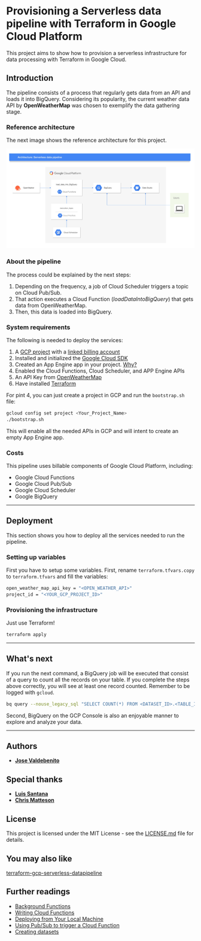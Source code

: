 # Provisioning a Serverless data pipeline with Terraform in Google Cloud Platform

This project aims to show how to provision a serverless infrastructure for data processing with Terraform in Google Cloud.

## Introduction

The pipeline consists of a process that regularly gets data from an API and loads it into BigQuery. Considering its popularity, the current weather data API by **OpenWeatherMap** was chosen to exemplify the data gathering stage.

### Reference architecture

The next image shows the reference architecture for this project.

![Architecture](https://raw.githubusercontent.com/jovald/gcp-serverless-data-pipeline/assets/gcp-serverless-data-pipeline.jpg)

### About the pipeline

The process could be explained by the next steps:

1. Depending on the frequency, a job of Cloud Scheduler triggers a topic on Cloud Pub/Sub.
2. That action executes a Cloud Function (*loadDataIntoBigQuery*) that gets data from OpenWeatherMap.
3. Then, this data is loaded into BigQuery.

### System requirements

The following is needed to deploy the services:

1. A [GCP project](https://cloud.google.com/resource-manager/docs/creating-managing-projects) with a [linked billing account](https://cloud.google.com/billing/docs/how-to/modify-project)
2. Installed and initialized the [Google Cloud SDK](https://cloud.google.com/sdk/install)
3. Created an App Engine app in your project. [Why?](https://cloud.google.com/scheduler/docs/setup)
4. Enabled the Cloud Functions, Cloud Scheduler, and APP Engine APIs
5. An API Key from [OpenWeatherMap](https://openweathermap.org)
6. Have installed [Terraform](https://learn.hashicorp.com/terraform/getting-started/install.html)

For pint 4, you can just create a project in GCP and run the `bootstrap.sh` file:

```sh
gcloud config set project <Your_Project_Name>
./bootstrap.sh
```

This will enable all the needed APIs in GCP and will intent to create an empty App Engine app.


### Costs

This pipeline uses billable components of Google Cloud Platform, including:

* Google Cloud Functions
* Google Cloud Pub/Sub
* Google Cloud Scheduler
* Google BigQuery

---

## Deployment

This section shows you how to deploy all the services needed to run the pipeline.

### Setting up variables

First you have to setup some variables. First, rename `terraform.tfvars.copy` to `terraform.tfvars` and fill the variables:

```sh
open_weather_map_api_key = "<OPEN_WEATHER_API>"
project_id = "<YOUR_GCP_PROJECT_ID>"
```

### Provisioning the infrastructure

Just use Terraform!

```sh
terraform apply
```

---

## What's next

If you run the next command, a BigQuery job will be executed that consist of a query to count all the records on your table. If you complete the steps above correctly, you will see at least one record counted. Remember to be logged with `gcloud`.

```sh
bq query --nouse_legacy_sql "SELECT COUNT(*) FROM <DATASET_ID>.<TABLE_ID>"
```

Second, BigQuery on the GCP Console is also an enjoyable manner to explore and analyze your data.

---

## Authors

* **[Jose Valdebenito](https://github.com/jovald)**

## Special thanks
* **[Luis Santana](https://github.com/lsantana486)**
* **[Chris Matteson](https://github.com/chrismatteson)**

## License

This project is licensed under the MIT License - see the [LICENSE.md](LICENSE.md) file for details.

## You may also like
[terraform-gcp-serverless-datapipeline](https://github.com/jovald/terraform-gcp-serverless-datapipeline)

## Further readings

* [Background Functions](https://cloud.google.com/functions/docs/writing/background)
* [Writing Cloud Functions](https://cloud.google.com/functions/docs/writing/)
* [Deploying from Your Local Machine](https://cloud.google.com/functions/docs/deploying/filesystem)
* [Using Pub/Sub to trigger a Cloud Function](https://cloud.google.com/scheduler/docs/tut-pub-sub)
* [Creating datasets](https://cloud.google.com/bigquery/docs/datasets)
